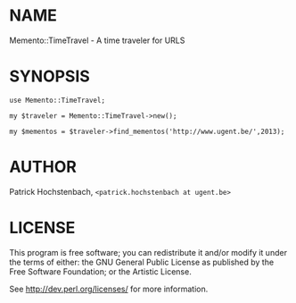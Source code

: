 # NAME

Memento::TimeTravel - A time traveler for URLS

# SYNOPSIS

    use Memento::TimeTravel;

    my $traveler = Memento::TimeTravel->new();

    my $mementos = $traveler->find_mementos('http://www.ugent.be/',2013);

# AUTHOR

Patrick Hochstenbach, `<patrick.hochstenbach at ugent.be>`

# LICENSE

This program is free software; you can redistribute it and/or modify it
under the terms of either: the GNU General Public License as published
by the Free Software Foundation; or the Artistic License.

See http://dev.perl.org/licenses/ for more information.
